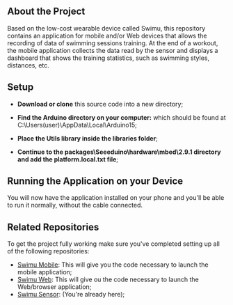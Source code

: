 ## About the Project
Based on the low-cost wearable device called Swimu, this repository contains an application for mobile and/or Web devices that allows the recording of data of swimming sessions training. At the end of a workout, the mobile application collects the data read by the sensor and displays a dashboard that shows the training statistics, such as swimming styles, distances, etc.

## Setup
- **Download or clone** this source code into a new directory;

- **Find the Arduino directory on your computer:** which should be found at C:\Users\(user)\AppData\Local\Arduino15;

- **Place the Utils library inside the libraries folder**;

- **Continue to the packages\Seeeduino\hardware\mbed\2.9.1 directory and add the platform.local.txt file**;

## Running the Application on your Device
You will now have the application installed on your phone and you'll be able to run it normally, without the cable connected.

## Related Repositories
To get the project fully working make sure you've completed setting up all of the following repositories:

- [Swimu Mobile](https://github.com/misollae/SwimuMobile): This will give you the code necessary to launch the mobile application;
- [Swimu Web](https://github.com/misollae/SwimuWeb): This will give ou the code necessary to launch the Web/browser application;
- [Swimu Sensor](https://github.com/misollae/Swimu-Sensor): (You're already here);


